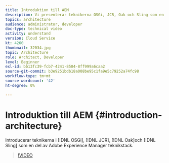 ```yaml
---
title: Introduktion till AEM
description: Vi presenterar teknikerna OSGi, JCR, Oak och Sling som en del av Adobe Experience Manager teknikstack.
topics: architecture
audience: administrator, developer
doc-type: technical video
activity: understand
version: Cloud Service
kt: 4260
thumbnail: 32034.jpg
topic: Architecture
role: Architect, Developer
level: Beginner
exl-id: bb13fc39-fcb7-4241-8504-8ff999a6caa2
source-git-commit: b3e9251bdb18a008be95c1fa9e5c79252a74fc98
workflow-type: tm+mt
source-wordcount: '42'
ht-degree: 0%

---
```


# Introduktion till AEM {#introduction-architecture}

Introducerar teknikerna i [!DNL OSGi], [!DNL JCR], [!DNL Oak]och [!DNL Sling] som en del av Adobe Experience Manager teknikstack.

>[!VIDEO](https://video.tv.adobe.com/v/32034?quality=12&learn=on)
